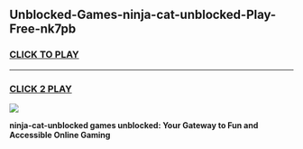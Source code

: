 
## Unblocked-Games-ninja-cat-unblocked-Play-Free-nk7pb
<h3>
<a href="https://premium76.site?title=ninja-cat-unblocked&ref=23A">CLICK TO PLAY</a></h3>
<hr>

<h3>
<a href="https://premium76.site?title=ninja-cat-unblocked&ref=23A">CLICK 2 PLAY</a>
  
</h3>

<a href="https://premium76.site?title=ninja-cat-unblocked&ref=23A"><img src="https://clearcache.store/games.png"></a>


**ninja-cat-unblocked games unblocked: Your Gateway to Fun and Accessible Online Gaming**
